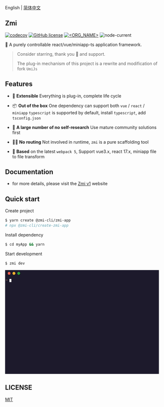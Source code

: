 English | [简体中文](./README.zh-CN.md)

## Zmi

[![codecov](https://codecov.io/gh/l-zoy/zmi/branch/main/graph/badge.svg?token=804YLQMX9B)](https://codecov.io/gh/l-zoy/zmi) [![GitHub license](https://img.shields.io/github/license/l-zoy/zmi)](https://github.com/l-zoy/zmi/blob/master/LICENSE) [![<ORG_NAME>](https://circleci.com/gh/l-zoy/zmi.svg?style=svg)](https://app.circleci.com/pipelines/github/l-zoy/zmi) ![node-current](https://img.shields.io/node/v/zmi)

🎃 A purely controllable react/vue/miniapp-ts application framework.

> Consider starring, thank you 🌟 and support.
>
> The plug-in mechanism of this project is a rewrite and modification of fork `UmiJs`

## Features

- 🔩 **Extensible** Everything is plug-in, complete life cycle

- 📦 **Out of the box** One dependency can support both `vue` / `react` / `miniapp` `typescript` is supported by default, install `typescript`, add `tsconfig.json`

- 🙅 **A large number of no self-research** Use mature community solutions first

- 🤷‍♂️ **No routing** Not involved in runtime, `zmi` is a pure scaffolding tool

- 🎉 **Based** on the latest `webpack 5`, Support vue3.x, react 17.x, miniapp file to file transform

## Documentation

- for more details, please visit the [Zmi v1](https://l-zoy.github.io/zmi/) website

## Quick start

Create project

```bash
$ yarn create @zmi-cli/zmi-app
# npx @zmi-cli/create-zmi-app
```

Install dependency

```bash
$ cd myApp && yarn
```

Start development

```bash
$ zmi dev
```

![Image text](./website/static/img/code.gif)

## LICENSE

[MIT](https://github.com/l-zoy/zmi/blob/main/LICENSE)

<!-- yarn debug examples/normal dev -->
